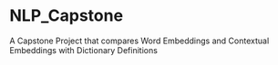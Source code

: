 # NLP_Capstone
A Capstone Project that compares Word Embeddings and Contextual Embeddings with Dictionary Definitions
